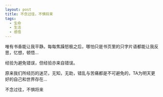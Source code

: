 ```yaml
---
layout: post
title: 不念过往，不惧将来
tags: 
  - 生命
  - 生活
  - 感悟
---
```



唯有书香能让我平静。每每焦躁怒极之后，哪怕只是书页里的只字片语都能让我反思，忆想，顿悟...

经验为避免错误，但经验亦来自错误。

原来我们所经历的迷茫，无知，无助，错乱与苦痛都是不可避免的，TA为明天更好的自己和世界存在...

不念过往，不惧将来